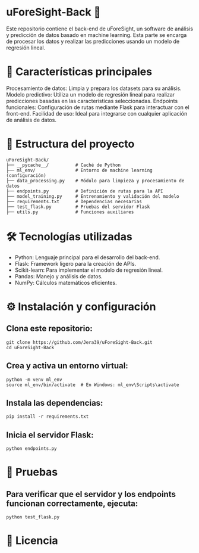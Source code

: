 # uForeSight-Back 🎯

Este repositorio contiene el back-end de uForeSight, un software de análisis y predicción de datos basado en machine learning. Esta parte se encarga de procesar los datos y realizar las predicciones usando un modelo de regresión lineal.


# 🚀 Características principales

Procesamiento de datos: Limpia y prepara los datasets para su análisis.
Modelo predictivo: Utiliza un modelo de regresión lineal para realizar predicciones basadas en las características seleccionadas.
Endpoints funcionales: Configuración de rutas mediante Flask para interactuar con el front-end.
Facilidad de uso: Ideal para integrarse con cualquier aplicación de análisis de datos.


# 📂 Estructura del proyecto
```
uForeSight-Back/
├── __pycache__/          # Caché de Python
├── ml_env/               # Entorno de machine learning (configuración)
├── data_processing.py    # Módulo para limpieza y procesamiento de datos
├── endpoints.py          # Definición de rutas para la API
├── model_training.py     # Entrenamiento y validación del modelo
├── requirements.txt      # Dependencias necesarias
├── test_flask.py         # Pruebas del servidor Flask
├── utils.py              # Funciones auxiliares
```

# 🛠️ Tecnologías utilizadas

- Python: Lenguaje principal para el desarrollo del back-end.
- Flask: Framework ligero para la creación de APIs.
- Scikit-learn: Para implementar el modelo de regresión lineal.
- Pandas: Manejo y análisis de datos.
- NumPy: Cálculos matemáticos eficientes.


# ⚙️ Instalación y configuración

## Clona este repositorio:
```
git clone https://github.com/Jera39/uForeSight-Back.git
cd uForeSight-Back
```
## Crea y activa un entorno virtual:
```
python -m venv ml_env
source ml_env/bin/activate  # En Windows: ml_env\Scripts\activate
```
## Instala las dependencias:
```
pip install -r requirements.txt
```
## Inicia el servidor Flask:
```
python endpoints.py
```

# 🧪 Pruebas

## Para verificar que el servidor y los endpoints funcionan correctamente, ejecuta:
```
python test_flask.py
```

# 📜 Licencia

